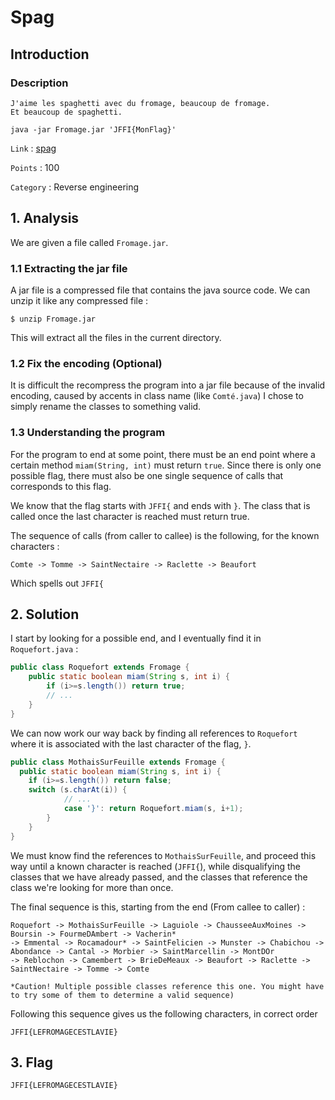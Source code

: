 # Spag

## Introduction

### Description
```
J'aime les spaghetti avec du fromage, beaucoup de fromage. 
Et beaucoup de spaghetti.

java -jar Fromage.jar 'JFFI{MonFlag}'

```

`Link` : [spag](https://ctf.hackin.ca/challenges#spag-160)

`Points` : 100

`Category` : Reverse engineering

## 1. Analysis

We are given a file called `Fromage.jar`. 

### 1.1 Extracting the jar file

A jar file is a compressed file that contains the java source code. We can unzip it like any compressed file :

```
$ unzip Fromage.jar
```

This will extract all the files in the current directory.

### 1.2 Fix the encoding (Optional)

It is difficult the recompress the program into a jar file because of the invalid encoding, caused by accents in class name (like `Comté.java`)
I chose to simply rename the classes to something valid.

### 1.3 Understanding the program

For the program to end at some point, there must be an end point where a certain method `miam(String, int)` must return `true`.
Since there is only one possible flag, there must also be one single sequence of calls that corresponds to this flag.

We know that the flag starts with `JFFI{` and ends with `}`. The class that is called once the last character is reached must return true.

The sequence of calls (from caller to callee) is the following, for the known characters :

```
Comte -> Tomme -> SaintNectaire -> Raclette -> Beaufort
```

Which spells out `JFFI{`

## 2. Solution

I start by looking for a possible end, and I eventually find it in `Roquefort.java` :

```java
public class Roquefort extends Fromage {
    public static boolean miam(String s, int i) {
        if (i>=s.length()) return true;
        // ...
    }
}
```

We can now work our way back by finding all references to `Roquefort` where it is associated with the last character of the flag, `}`.

```java
public class MothaisSurFeuille extends Fromage {
  public static boolean miam(String s, int i) {
    if (i>=s.length()) return false;
    switch (s.charAt(i)) {
            // ...
			case '}': return Roquefort.miam(s, i+1); 
        }
    }
}
```

We must know find the references to `MothaisSurFeuille`, and proceed this way until a known character is reached (`JFFI{`),
while disqualifying the classes that we have already passed, and the classes that reference the class we're looking for more than once.

The final sequence is this, starting from the end (From callee to caller) :

```
Roquefort -> MothaisSurFeuille -> Laguiole -> ChausseeAuxMoines -> Boursin -> FourmeDAmbert -> Vacherin* 
-> Emmental -> Rocamadour* -> SaintFelicien -> Munster -> Chabichou -> Abondance -> Cantal -> Morbier -> SaintMarcellin -> MontDOr 
-> Reblochon -> Camembert -> BrieDeMeaux -> Beaufort -> Raclette -> SaintNectaire -> Tomme -> Comte

*Caution! Multiple possible classes reference this one. You might have to try some of them to determine a valid sequence)

```

Following this sequence gives us the following characters, in correct order

```
JFFI{LEFROMAGECESTLAVIE}
```

## 3. Flag

```
JFFI{LEFROMAGECESTLAVIE}
```



